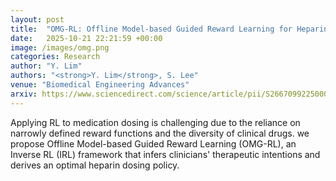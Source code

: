 ```yaml
---
layout: post
title:  "OMG-RL: Offline Model-based Guided Reward Learning for Heparin Treatment"
date:   2025-10-21 22:21:59 +00:00
image: /images/omg.png
categories: Research
author: "Y. Lim"
authors: "<strong>Y. Lim</strong>, S. Lee"
venue: "Biomedical Engineering Advances"
arxiv: https://www.sciencedirect.com/science/article/pii/S2667099225000544?via%3Dihub
---
```

Applying RL to medication dosing is challenging due to the reliance on narrowly defined reward functions and the diversity of clinical drugs. we propose Offline Model-based Guided Reward Learning (OMG-RL), an Inverse RL (IRL) framework that infers clinicians' therapeutic intentions and derives an optimal heparin dosing policy.